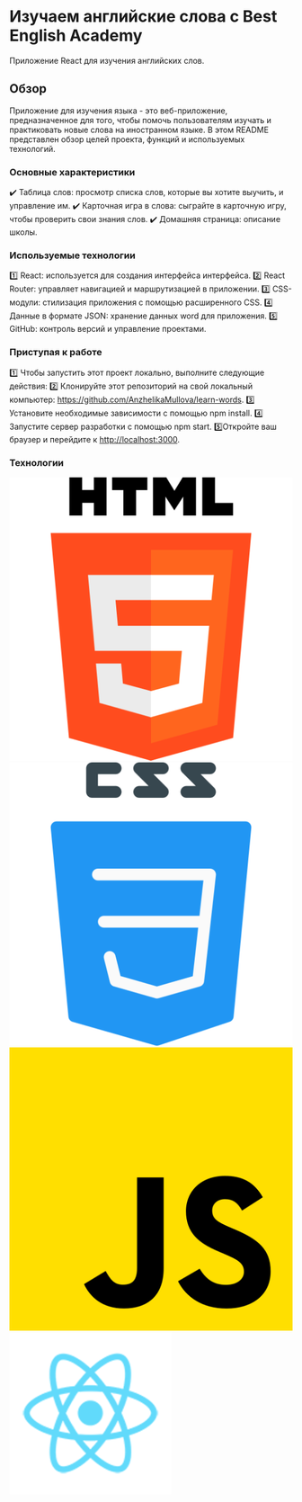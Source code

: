 # Изучаем английские слова c Best English Academy

Приложение React для изучения английских слов.  

## Обзор

Приложение для изучения языка - это веб-приложение, предназначенное для того, чтобы помочь пользователям изучать и практиковать новые слова на иностранном языке. В этом README представлен обзор целей проекта, функций и используемых технологий.

### Основные характеристики

:heavy_check_mark: Таблица слов: просмотр списка слов, которые вы хотите выучить, и управление им.
:heavy_check_mark: Карточная игра в слова: сыграйте в карточную игру, чтобы проверить свои знания слов.
:heavy_check_mark: Домашняя страница: описание школы.

### Используемые технологии

:one: React: используется для создания интерфейса интерфейса.
:two: React Router: управляет навигацией и маршрутизацией в приложении.
:three: CSS-модули: стилизация приложения с помощью расширенного CSS.
:four: Данные в формате JSON: хранение данных word для приложения.
:five: GitHub: контроль версий и управление проектами.

### Приступая к работе

:one:  Чтобы запустить этот проект локально, выполните следующие действия:
:two:  Клонируйте этот репозиторий на свой локальный компьютер: <https://github.com/AnzhelikaMullova/learn-words>.
:three: Установите необходимые зависимости с помощью npm install.
:four: Запустите сервер разработки с помощью npm start.
:five:Откройте ваш браузер и перейдите к <http://localhost:3000>.

### Технологии

![html](html.png)![css](css.png)![js](js.png)![react](react.png)

